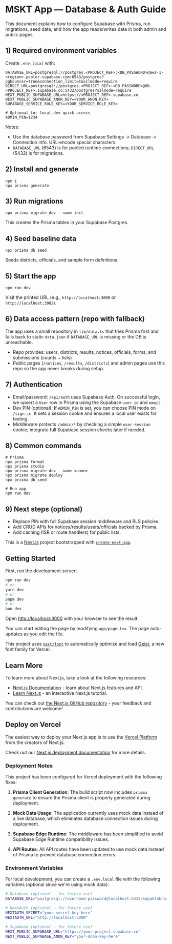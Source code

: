 # MSKT App — Database & Auth Guide

This document explains how to configure Supabase with Prisma, run migrations, seed data, and how the app reads/writes data in both admin and public pages.

## 1) Required environment variables

Create `.env.local` with:

```
DATABASE_URL=postgresql://postgres.<PROJECT_REF>:<DB_PASSWORD>@aws-1-<region>.pooler.supabase.com:6543/postgres?pgbouncer=true&connection_limit=1&sslmode=require
DIRECT_URL=postgresql://postgres.<PROJECT_REF>:<DB_PASSWORD>@db.<PROJECT_REF>.supabase.co:5432/postgres?sslmode=require
NEXT_PUBLIC_SUPABASE_URL=https://<PROJECT_REF>.supabase.co
NEXT_PUBLIC_SUPABASE_ANON_KEY=<YOUR_ANON_KEY>
SUPABASE_SERVICE_ROLE_KEY=<YOUR_SERVICE_ROLE_KEY>

# Optional for local dev quick access
ADMIN_PIN=1234
```

Notes:
- Use the database password from Supabase Settings → Database → Connection info. URL‑encode special characters.
- `DATABASE_URL` (6543) is for pooled runtime connections; `DIRECT_URL` (5432) is for migrations.

## 2) Install and generate

```
npm i
npx prisma generate
```

## 3) Run migrations

```
npx prisma migrate dev --name init
```

This creates the Prisma tables in your Supabase Postgres.

## 4) Seed baseline data

```
npx prisma db seed
```

Seeds districts, officials, and sample form definitions.

## 5) Start the app

```
npm run dev
```

Visit the printed URL (e.g., `http://localhost:3000` or `http://localhost:3002`).

## 6) Data access pattern (repo with fallback)

The app uses a small repository in `lib/data.ts` that tries Prisma first and falls back to static `data.json` if `DATABASE_URL` is missing or the DB is unreachable.

- Repo provides: users, districts, results, notices, officials, forms, and submissions (counts + lists)
- Public pages (`/notices`, `/results`, `/districts`) and admin pages use this repo so the app never breaks during setup.

## 7) Authentication

- Email/password: `/api/auth` uses Supabase Auth. On successful login, we upsert a `User` row in Prisma using the Supabase `user.id` and `email`.
- Dev PIN (optional): If `ADMIN_PIN` is set, you can choose PIN mode on `/sign-in`. It sets a session cookie and ensures a local user exists for testing.
- Middleware protects `/admin/*` by checking a simple `user-session` cookie; integrate full Supabase session checks later if needed.

## 8) Common commands

```
# Prisma
npx prisma format
npx prisma studio
npx prisma migrate dev --name <name>
npx prisma migrate deploy
npx prisma db seed

# Run app
npm run dev
```

## 9) Next steps (optional)

- Replace PIN with full Supabase session middleware and RLS policies.
- Add CRUD APIs for notices/results/users/officials backed by Prisma.
- Add caching (ISR or route handlers) for public lists.

This is a [Next.js](https://nextjs.org) project bootstrapped with [`create-next-app`](https://nextjs.org/docs/app/api-reference/cli/create-next-app).

## Getting Started

First, run the development server:

```bash
npm run dev
# or
yarn dev
# or
pnpm dev
# or
bun dev
```

Open [http://localhost:3000](http://localhost:3000) with your browser to see the result.

You can start editing the page by modifying `app/page.tsx`. The page auto-updates as you edit the file.

This project uses [`next/font`](https://nextjs.org/docs/app/building-your-application/optimizing/fonts) to automatically optimize and load [Geist](https://vercel.com/font), a new font family for Vercel.

## Learn More

To learn more about Next.js, take a look at the following resources:

- [Next.js Documentation](https://nextjs.org/docs) - learn about Next.js features and API.
- [Learn Next.js](https://nextjs.org/learn) - an interactive Next.js tutorial.

You can check out [the Next.js GitHub repository](https://github.com/vercel/next.js) - your feedback and contributions are welcome!

## Deploy on Vercel

The easiest way to deploy your Next.js app is to use the [Vercel Platform](https://vercel.com/new?utm_medium=default-template&filter=next.js&utm_source=create-next-app&utm_campaign=create-next-app-readme) from the creators of Next.js.

Check out our [Next.js deployment documentation](https://nextjs.org/docs/app/building-your-application/deploying) for more details.

### Deployment Notes

This project has been configured for Vercel deployment with the following fixes:

1. **Prisma Client Generation**: The build script now includes `prisma generate` to ensure the Prisma client is properly generated during deployment.

2. **Mock Data Usage**: The application currently uses mock data instead of a live database, which eliminates database connection issues during deployment.

3. **Supabase Edge Runtime**: The middleware has been simplified to avoid Supabase Edge Runtime compatibility issues.

4. **API Routes**: All API routes have been updated to use mock data instead of Prisma to prevent database connection errors.

### Environment Variables

For local development, you can create a `.env.local` file with the following variables (optional since we're using mock data):

```bash
# Database (optional - for future use)
DATABASE_URL="postgresql://username:password@localhost:5432/sepaktakraw"

# NextAuth (optional - for future use)
NEXTAUTH_SECRET="your-secret-key-here"
NEXTAUTH_URL="http://localhost:3000"

# Supabase (optional - for future use)
NEXT_PUBLIC_SUPABASE_URL="https://your-project.supabase.co"
NEXT_PUBLIC_SUPABASE_ANON_KEY="your-anon-key-here"
```
